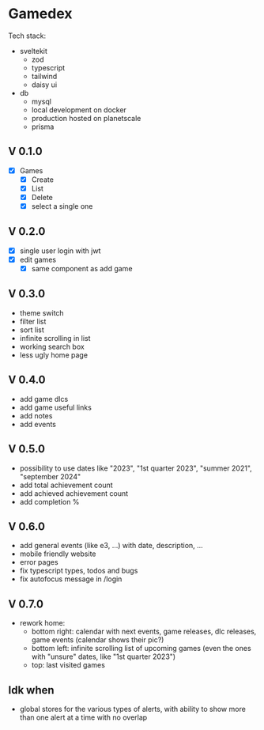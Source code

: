 # Gamedex

Tech stack:
- sveltekit
    - zod
    - typescript
    - tailwind
    - daisy ui
- db
    - mysql
    - local development on docker
    - production hosted on planetscale
    - prisma

## V 0.1.0
- [X] Games
    - [X] Create
    - [X] List
    - [X] Delete
    - [X] select a single one

## V 0.2.0
- [X] single user login with jwt
- [X] edit games
  - [X] same component as add game
  
## V 0.3.0
- theme switch
- filter list
- sort list
- infinite scrolling in list
- working search box
- less ugly home page

## V 0.4.0
- add game dlcs
- add game useful links
- add notes
- add events

## V 0.5.0
- possibility to use dates like "2023", "1st quarter 2023", "summer 2021", "september 2024"
- add total achievement count
- add achieved achievement count
- add completion %

## V 0.6.0
- add general events (like e3, ...) with date, description, ...
- mobile friendly website
- error pages
- fix typescript types, todos and bugs
- fix autofocus message in /login
## V 0.7.0
- rework home:
    - bottom right: calendar with next events, game releases, dlc releases, game events (calendar shows their pic?)
    - bottom left: infinite scrolling list of upcoming games (even the ones with "unsure" dates, like "1st quarter 2023")
    - top: last visited games


## Idk when
- global stores for the various types of alerts, with ability to show more than one alert at a time with no overlap